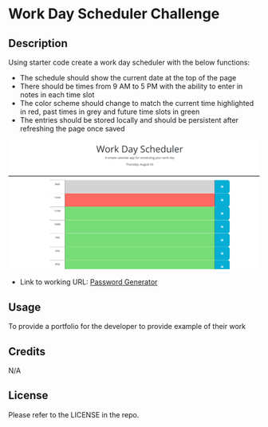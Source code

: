 # Work Day Scheduler Challenge

## Description

Using starter code create a work day scheduler with the below functions:

- The schedule should show the current date at the top of the page
- There should be times from 9 AM to 5 PM with the ability to enter in notes in each time slot
- The color scheme should change to match the current time highlighted in red, past times in grey and future time slots in green
- The entries should be stored locally and should be persistent after refreshing the page once saved

![password demo](./Images/Screenshot%202023-08-03%20160650.png)

- Link to working URL: [Password Generator](https://csmith0414.github.io/password_generator/)

## Usage

To provide a portfolio for the developer to provide example of their work

## Credits

N/A

## License

Please refer to the LICENSE in the repo.